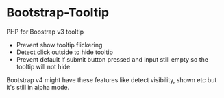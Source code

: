# Bootstrap-Tooltip
PHP for Boostrap v3 tooltip

- Prevent show tooltip flickering
- Detect click outside to hide tooltip
- Prevent default if submit button pressed and input still empty so the tooltip will not hide

Bootstrap v4 might have these features like detect visibility, shown etc but it's still in alpha mode.
